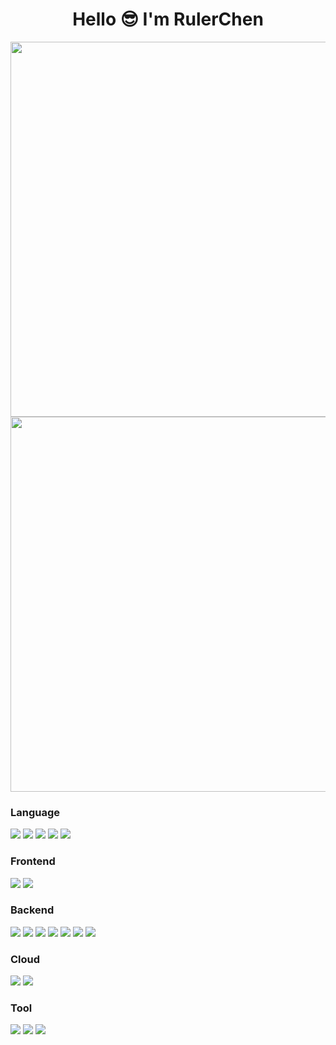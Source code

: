 <h1 align="center"> 
    Hello 😎 I'm RulerChen    
<!--     <br></br> -->
<!--     <img height="32px" src="https://komarev.com/ghpvc/?username=RulerChen&style=for-the-badge&color=blue"/> -->
</h1>

<!-- 
<h2 align="center"> 🈲 Basic Information 🈲 </h2>

- 🖥️ [My Website](https://rulerchen.github.io/RulerChen-Website/)  


- 🏫 [Dept. of Information Management, National Taiwan University](https://management.ntu.edu.tw/IM)   

- [![LeetCode user RulerChen](https://img.shields.io/badge/dynamic/json?style=for-the-badge&labelColor=black&color=%23ffa116&label=Rating&query=rating&url=https%3A%2F%2Fleetcode-badge.vercel.app%2Fapi%2Fusers%2FRulerChen&logo=leetcode&logoColor=yellow)](https://leetcode.com/RulerChen/)
-->

<!--  <h2 align="center"> ⭐ My Github Stats</h2> -->
<div align="center">
    <img src="https://github-readme-stats.vercel.app/api?username=RulerChen&show_icons=true&theme=onedark" width="600px">
</div>

<div align="center">
    <img src="https://github-readme-stats.vercel.app/api/top-langs/?username=RulerChen&layout=compact&langs_count=20&theme=onedark&hide=MDX,HTML,EJS,Jupyter%20Notebook,Dockerfile" width="600px">
</div>

<!--  <h2 align="center"> 📚 My Skill </h2> -->

<h3>Language</h3>
<span>
    <img src="https://img.shields.io/badge/C%2B%2B-00599C?style=for-the-badge&logo=c%2B%2B&logoColor=white">
    <img src="https://img.shields.io/badge/Python-FFD43B?style=for-the-badge&logo=python&logoColor=blue">
    <img src="https://img.shields.io/badge/JavaScript-323330?style=for-the-badge&logo=javascript&logoColor=F7DF1E">
    <img src="https://img.shields.io/badge/TypeScript-007ACC?style=for-the-badge&logo=typescript&logoColor=white">
    <img src="https://img.shields.io/badge/Go-00ADD8?style=for-the-badge&logo=go&logoColor=white">
</span>

<h3>Frontend</h3>
<span>
    <img src="https://img.shields.io/badge/React-20232A?style=for-the-badge&logo=react&logoColor=61DAFB">
    <img src="https://img.shields.io/badge/next%20js-000000?style=for-the-badge&logo=nextdotjs&logoColor=white">
</span>

<h3>Backend</h3>
<span>
    <img src="https://img.shields.io/badge/RPC-4285F4?style=for-the-badge&logo=trpc&logoColor=white">
    <img src="https://img.shields.io/badge/Node.js-339933?style=for-the-badge&logo=nodedotjs&logoColor=white">
    <img src="https://img.shields.io/badge/Express.js-000000?style=for-the-badge&logo=express&logoColor=white">
    <img src="https://img.shields.io/badge/PostgreSQL-316192?style=for-the-badge&logo=postgresql&logoColor=white">
    <img src="https://img.shields.io/badge/Docker-2CA5E0?style=for-the-badge&logo=docker&logoColor=white">
    <img src="https://img.shields.io/badge/kubernetes-326ce5.svg?&style=for-the-badge&logo=kubernetes&logoColor=white">
    <img src="https://img.shields.io/badge/grafana-%23F46800.svg?style=for-the-badge&logo=grafana&logoColor=white">
</span>

<h3>Cloud</h3>
<span>
    <img src="https://img.shields.io/badge/Terraform-7B42BC?style=for-the-badge&logo=terraform&logoColor=white">
    <img src="https://img.shields.io/badge/Google_Cloud-4285F4?style=for-the-badge&logo=google-cloud&logoColor=white">
</span>

<h3>Tool</h3>
<span>
    <img src="https://img.shields.io/badge/GitHub_Actions-2088FF?style=for-the-badge&logo=github-actions&logoColor=white">
    <img src="https://img.shields.io/badge/GitHub-100000?style=for-the-badge&logo=github&logoColor=white">
    <img src="https://img.shields.io/badge/LaTeX-47A141?style=for-the-badge&logo=LaTeX&logoColor=white">
</span>

<!-- 
<h2 align="center"> ⭐ My Github Streak Stats</h2>
<div align="center">
    <img src="https://streak-stats.demolab.com/?user=RulerChen&theme=onedark" width="500px">
</div>  
-->

<!-- 
<h2 align="center"> ⭐ My Languages</h2>
<div align="center">
    <img src="https://github-readme-stats.vercel.app/api/top-langs/?username=RulerChen&layout=compact&langs_count=20&theme=onedark&hide=MDX,HTML,EJS,Jupyter%20Notebook,Dockerfile" width="500px">
</div>
-->
